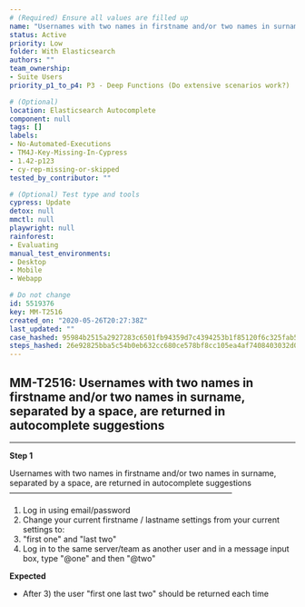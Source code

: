 ```yaml
---
# (Required) Ensure all values are filled up
name: "Usernames with two names in firstname and/or two names in surname, separated by a space, are returned in autocomplete suggestions"
status: Active
priority: Low
folder: With Elasticsearch
authors: ""
team_ownership: 
- Suite Users
priority_p1_to_p4: P3 - Deep Functions (Do extensive scenarios work?)

# (Optional)
location: Elasticsearch Autocomplete
component: null
tags: []
labels: 
- No-Automated-Executions
- TM4J-Key-Missing-In-Cypress
- 1.42-p123
- cy-rep-missing-or-skipped
tested_by_contributor: ""

# (Optional) Test type and tools
cypress: Update
detox: null
mmctl: null
playwright: null
rainforest: 
- Evaluating
manual_test_environments: 
- Desktop
- Mobile
- Webapp

# Do not change
id: 5519376
key: MM-T2516
created_on: "2020-05-26T20:27:38Z"
last_updated: ""
case_hashed: 95984b2515a2927283c6501fb94359d7c4394253b1f85120f6c325fab590410030bbb1464810cd0012463ec9de6fcb6e
steps_hashed: 26e92825bba5c54b0eb632cc680ce578bf8cc105ea4af7408403032d0b2f990d9e8e99df18890a1ef2fe9fa5525e6b5c
---
```


<!-- (Auto-generated) Based on frontmatter's "key" and "name" -->

## MM-T2516: Usernames with two names in firstname and/or two names in surname, separated by a space, are returned in autocomplete suggestions

---

**Step 1**

Usernames with two names in firstname and/or two names in surname, separated by a space, are returned in autocomplete suggestions\
————————————————————————————

1. Log in using email/password
2. Change your current firstname / lastname settings from your current settings to:
3. "first one" and "last two"
4. Log in to the same server/team as another user and in a message input box, type "@one" and then "@two"

**Expected**

- After 3) the user "first one last two" should be returned each time
